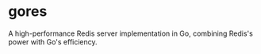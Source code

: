 # gores
A high-performance Redis server implementation in Go, combining Redis's power with Go's efficiency.
